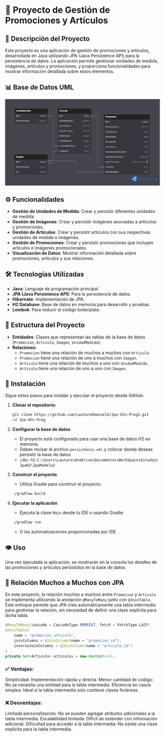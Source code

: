 # 🎉 Proyecto de Gestión de Promociones y Artículos

## 📜 Descripción del Proyecto

Este proyecto es una aplicación de gestión de promociones y artículos, desarrollada en Java utilizando JPA (Java Persistence API) para la persistencia de datos. La aplicación permite gestionar unidades de medida, imágenes, artículos y promociones, y proporciona funcionalidades para mostrar información detallada sobre estos elementos.

## 📊 Base de Datos UML

![Diagrama de la Base de Datos](/data/JpaPromociones.png)

## ⚙️ Funcionalidades

- **Gestión de Unidades de Medida**: Crear y persistir diferentes unidades de medida.
- **Gestión de Imágenes**: Crear y persistir imágenes asociadas a artículos y promociones.
- **Gestión de Artículos**: Crear y persistir artículos con sus respectivas unidades de medida e imágenes.
- **Gestión de Promociones**: Crear y persistir promociones que incluyen artículos e imágenes promocionales.
- **Visualización de Datos**: Mostrar información detallada sobre promociones, artículos y sus relaciones.

## 🛠️ Tecnologías Utilizadas

- **Java**: Lenguaje de programación principal.
- **JPA (Java Persistence API)**: Para la persistencia de datos.
- **Hibernate**: Implementación de JPA.
- **H2 Database**: Base de datos en memoria para desarrollo y pruebas.
- **Lombok**: Para reducir el código boilerplate.

## 📁 Estructura del Proyecto

- **Entidades**: Clases que representan las tablas de la base de datos (`Promocion`, `Articulo`, `Imagen`, `UnidadMedida`).
- **Relaciones**:
    - `Promocion` tiene una relación de muchos a muchos con `Articulo`.
    - `Promocion` tiene una relación de uno a muchos con `Imagen`.
    - `Articulo` tiene una relación de muchos a uno con `UnidadMedida`.
    - `Articulo` tiene una relación de uno a uno con `Imagen`.

## 🚀 Instalación

Sigue estos pasos para instalar y ejecutar el proyecto desde GitHub:

1. **Clonar el repositorio**:

    ```bash
    git clone https://github.com/LautaroEmanuelG/Jpa-Utn-Prog3.git
    cd Jpa-Utn-Prog
    ```

2. **Configurar la base de datos**:

    - El proyecto está configurado para usar una base de datos H2 en memoria.
    - Debes revisar el archivo `persistence.xml` y colocar donde deseas persistir la base de datos
    - `jdbc:h2:C:\Users\Lautaro\OneDrive\Documentos\WorkSpace\Estudio\JpaH2\JpaModelo2`

3. **Construir el proyecto**:
    - Utiliza Gradle para construir el proyecto:

    ```bash
    ./gradlew build
    ```

4. **Ejecutar la aplicación**:
    - Ejecuta la clase `Main` desde tu IDE o usando Gradle:

    ```bash
    ./gradlew run
    ```

    - O las automatizaciones proporcionadas por IDE

## 👁️ Uso

Una vez ejecutada la aplicación, se mostrarán en la consola los detalles de las promociones y artículos persistidos en la base de datos.

## 🔗 Relación Muchos a Muchos con JPA

En este proyecto, la relación muchos a muchos entre `Promocion` y `Articulo` se implementa utilizando la anotación `@ManyToMany` junto con `@JoinTable`. Este enfoque permite que JPA cree automáticamente una tabla intermedia para gestionar la relación, sin necesidad de definir una clase explícita para dicha tabla.

```java
@ManyToMany(cascade = CascadeType.PERSIST, fetch = FetchType.LAZY)
@JoinTable(
    name = "promocion_articulo",
    joinColumns = @JoinColumn(name = "promocion_id"),
    inverseJoinColumns = @JoinColumn(name = "articulo_id")
)
private Set<Articulo> articulos = new HashSet<>();
```

### ✅ Ventajas:

Simplicidad: Implementación rápida y directa.
Menor cantidad de código: No se necesita una entidad para la tabla intermedia.
Eficiencia en casos simples: Ideal si la tabla intermedia solo contiene claves foráneas.

### ❌ Desventajas:

Limitada personalización: No se pueden agregar atributos adicionales a la tabla intermedia.
Escalabilidad limitada: Difícil de extender con información adicional.
Dificultad para acceder a la tabla intermedia: No existe una clase explícita para la tabla intermedia.